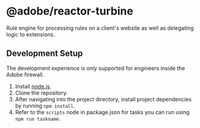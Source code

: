 # @adobe/reactor-turbine

Rule engine for processing rules on a client's website as well as delegating logic to extensions.

## Development Setup

The development experience is only supported for engineers inside the Adobe firewall.

1. Install [node.js](https://nodejs.org/).
3. Clone the repository.
4. After navigating into the project directory, install project dependencies by running `npm install`.
5. Refer to the `scripts` node in package.json for tasks you can run using `npm run taskname`.
